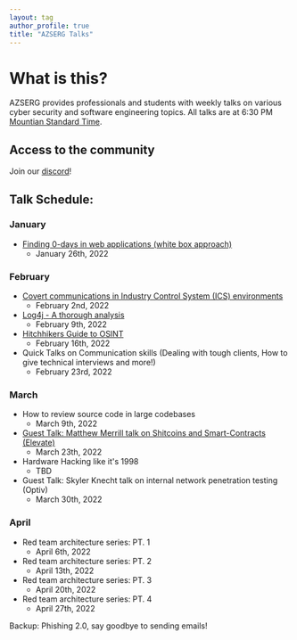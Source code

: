 ```yaml
---
layout: tag
author_profile: true
title: "AZSERG Talks"
---
```


# What is this?
AZSERG provides professionals and students with weekly talks on various cyber security and software engineering topics.  All talks are at 6:30 PM [Mountian Standard Time](https://savvytime.com/converter/mst-to-pt-cdt). 


## Access to the community

Join our [discord](https://discord.gg/cXukpqt7JN)!


## Talk Schedule:

### January
* [Finding 0-days in web applications (white box approach)](https://www.youtube.com/watch?v=L89TBvTz-vQ)
    * January 26th, 2022

### February
* [Covert communications in Industry Control System (ICS) environments](https://www.youtube.com/watch?v=avaW-W89hRI)
    * February 2nd, 2022
* [Log4j - A thorough analysis](https://www.youtube.com/watch?v=cUkG5pjQsTk)
    * February 9th, 2022
* [Hitchhikers Guide to OSINT](https://www.youtube.com/watch?v=lz_NI1adf1U)
    * February 16th, 2022
* Quick Talks on Communication skills (Dealing with tough clients, How to give technical interviews and more!)
    * February 23rd, 2022

### March
* How to review source code in large codebases
    * March 9th, 2022
* [Guest Talk: Matthew Merrill talk on Shitcoins and Smart-Contracts (Elevate)](https://youtu.be/X91Z4luoCJM)
    * March 23th, 2022
* Hardware Hacking like it's 1998
    * TBD
* Guest Talk: Skyler Knecht talk on internal network penetration testing (Optiv)
    * March 30th, 2022

### April
* Red team architecture series: PT. 1
    * April 6th, 2022
* Red team architecture series: PT. 2 
    * April 13th, 2022
* Red team architecture series: PT. 3
    * April 20th, 2022
* Red team architecture series: PT. 4
    * April 27th, 2022

Backup: Phishing 2.0, say goodbye to sending emails!
